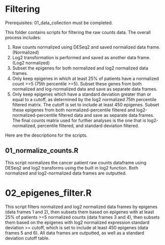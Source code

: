 # Filtering

Prerequisites: 01_data_collection must be completed.

This folder contains scripts for filtering the raw counts data. The overall process includes:
1. Raw counts normalized using DESeq2 and saved normalized data frame. (Normalized)
2. Log2 transformation is performed and saved as another data frame. (Log2 normalized)
3. Subset the epigenes for both normalized and log2 normalized data frames.
3. Only keep epigenes in which at least 25% of patients have a normalized count >=5 (75th percentile >=5). Subset these genes from both normalized and log-normalized data and save as separate data frames.
4. Only keep epigenes which have a standard deviation greater than or equal to a cutoff, as determined by the log2 normalized 75th percentile filtered matrix. The cutoff is set to include at least 450 epigenes. Subset these epigenes from both normalized-percentile filtered and log2-normalized-percentile filtered data and save as separate data frames.
The final counts matrix used for further analyses is the one that is log2-normalized, percentile filtered, and standard deviation filtered.

Here are the descriptions for the scripts.


## 01_normalize_counts.R

This script normalizes the cancer patient raw counts dataframe using DESeq2 and log2 transforms using the built in log2 function. Both normalized and log2-normalized data frames are outputted.



# 02_epigenes_filter.R

This script filters normalized and log2 normalized data frames by epigenes (data frames 1 and 2), then subsets them based on epigenes with at least 25% of patients >=5 normalized counts (data frames 3 and 4), then subsets them based on the epigenes with log2 normalized expression standard deviation >= cutoff, which is set to include at least 450 epigenes (data frames 5 and 6). All data frames are outputted, as well as a standard deviation cutoff table.

